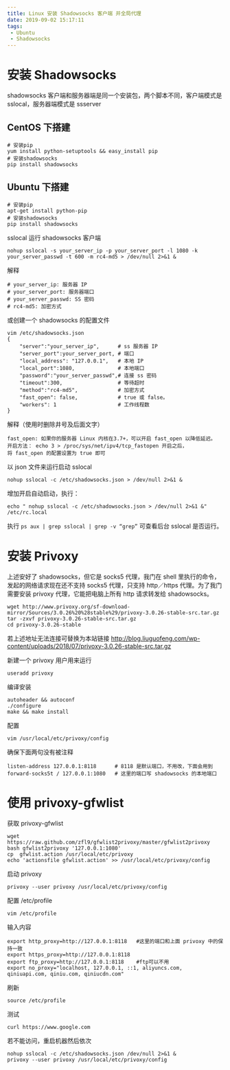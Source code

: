 ```yaml
---
title: Linux 安装 Shadowsocks 客户端 并全局代理
date: 2019-09-02 15:17:11
tags:
 - Ubuntu
 - Shadowsocks
---
```


# 安装 Shadowsocks

shadowsocks 客户端和服务器端是同一个安装包，两个脚本不同，客户端模式是 sslocal，服务器端模式是 ssserver

## CentOS 下搭建

```
# 安装pip
yum install python-setuptools && easy_install pip
# 安装shadowsocks
pip install shadowsocks
```

## Ubuntu 下搭建

```
# 安装pip
apt-get install python-pip
# 安装shadowsocks
pip install shadowsocks
```

sslocal 运行 shadowsocks 客户端

```
nohup sslocal -s your_server_ip -p your_server_port -l 1080 -k your_server_passwd -t 600 -m rc4-md5 > /dev/null 2>&1 &
```
解释

```
# your_server_ip: 服务器 IP
# your_server_port: 服务器端口
# your_server_passwd: SS 密码
# rc4-md5: 加密方式
```
或创建一个 shadowsocks 的配置文件

```
vim /etc/shadowsocks.json
{
    "server":"your_server_ip",      # ss 服务器 IP
    "server_port":your_server_port, # 端口
    "local_address": "127.0.0.1",   # 本地 IP
    "local_port":1080,              # 本地端口
    "password":"your_server_passwd",# 连接 ss 密码
    "timeout":300,                  # 等待超时
    "method":"rc4-md5",             # 加密方式
    "fast_open": false,             # true 或 false。
    "workers": 1                    # 工作线程数
}
```

解释（使用时删除井号及后面文字）

```
fast_open: 如果你的服务器 Linux 内核在3.7+，可以开启 fast_open 以降低延迟。
开启方法： echo 3 > /proc/sys/net/ipv4/tcp_fastopen 开启之后，
将 fast_open 的配置设置为 true 即可
```

以 json 文件来运行启动 sslocal

```
nohup sslocal -c /etc/shadowsocks.json > /dev/null 2>&1 &
```

增加开启自动启动，执行：

```
echo " nohup sslocal -c /etc/shadowsocks.json > /dev/null 2>&1 &" /etc/rc.local
```

执行 `ps aux | grep sslocal | grep -v “grep”` 可查看后台 sslocal 是否运行。

# 安装 Privoxy

上述安好了 shadowsocks，但它是 socks5 代理，我门在 shell 里执行的命令，发起的网络请求现在还不支持 socks5 代理，只支持 http／https 代理。为了我门需要安装 privoxy 代理，它能把电脑上所有 http 请求转发给 shadowsocks。

```
wget http://www.privoxy.org/sf-download-mirror/Sources/3.0.26%20%28stable%29/privoxy-3.0.26-stable-src.tar.gz
tar -zxvf privoxy-3.0.26-stable-src.tar.gz
cd privoxy-3.0.26-stable
```

若上述地址无法连接可替换为本站链接 http://blog.liuguofeng.com/wp-content/uploads/2018/07/privoxy-3.0.26-stable-src.tar.gz

新建一个 privoxy 用户用来运行

```
useradd privoxy
```
编译安装

```
autoheader && autoconf
./configure
make && make install
```

配置

```
vim /usr/local/etc/privoxy/config
```

确保下面两句没有被注释

```
listen-address 127.0.0.1:8118      # 8118 是默认端口，不用改，下面会用到
forward-socks5t / 127.0.0.1:1080   # 这里的端口写 shadowsocks 的本地端口
```

# 使用 privoxy-gfwlist

获取 privoxy-gfwlist

```
wget https://raw.github.com/zfl9/gfwlist2privoxy/master/gfwlist2privoxy 
bash gfwlist2privoxy '127.0.0.1:1080'
cp  gfwlist.action /usr/local/etc/privoxy
echo 'actionsfile gfwlist.action' >> /usr/local/etc/privoxy/config
```

启动 privoxy

```
privoxy --user privoxy /usr/local/etc/privoxy/config
```

配置 /etc/profile

```
vim /etc/profile
```

输入内容

```
export http_proxy=http://127.0.0.1:8118   #这里的端口和上面 privoxy 中的保持一致
export https_proxy=http://127.0.0.1:8118
export ftp_proxy=http://127.0.0.1:8118    #ftp可以不用
export no_proxy="localhost, 127.0.0.1, ::1, aliyuncs.com, qiniuapi.com, qiniu.com, qiniucdn.com"
```

刷新

```
source /etc/profile
```

测试

```
curl https://www.google.com
```

若不能访问，重启机器然后依次

```
nohup sslocal -c /etc/shadowsocks.json /dev/null 2>&1 &
privoxy --user privoxy /usr/local/etc/privoxy/config
```